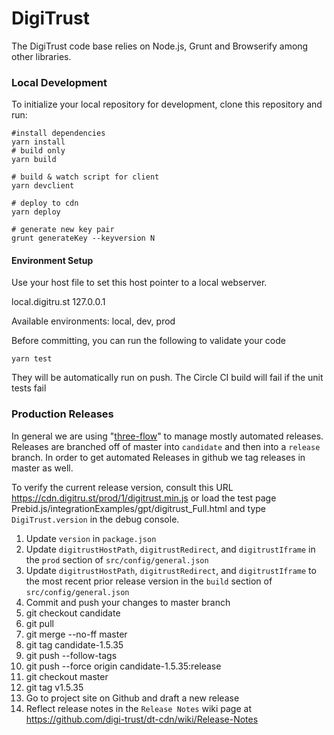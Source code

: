 # DigiTrust

The DigiTrust code base relies on Node.js, Grunt and Browserify among other libraries.

### Local Development

To initialize your local repository for development, clone this repository and run:

    #install dependencies
    yarn install
    # build only
    yarn build
    
	# build & watch script for client
    yarn devclient
	
    # deploy to cdn
    yarn deploy
	
    # generate new key pair
    grunt generateKey --keyversion N


#### Environment Setup
Use your host file to set this host pointer to a local webserver.

local.digitru.st  127.0.0.1
	
Available environments: local, dev, prod

Before committing, you can run the following to validate your code

    yarn test

They will be automatically run on push. The Circle CI build will fail if the unit tests fail


### Production Releases

In general we are using "[three-flow](http://www.nomachetejuggling.com/2017/04/09/a-different-branching-strategy/)" to manage mostly automated releases. 
Releases are branched off of master into `candidate` and then into a `release` branch.
In order to get automated Releases in github we tag releases in master as well.

To verify the current release version, consult this URL https://cdn.digitru.st/prod/1/digitrust.min.js or load the 
test page Prebid.js/integrationExamples/gpt/digitrust_Full.html and type `DigiTrust.version` in the debug console.

1.  Update `version` in `package.json`
2.  Update `digitrustHostPath`, `digitrustRedirect`, and `digitrustIframe` in the `prod` section of `src/config/general.json`
3.  Update `digitrustHostPath`, `digitrustRedirect`, and `digitrustIframe` to the most recent prior
    release version in the `build` section of `src/config/general.json`
4.  Commit and push your changes to master branch
5.  git checkout candidate
6.  git pull
7.  git merge --no-ff master
8.  git tag candidate-1.5.35
9.  git push --follow-tags
10. git push --force origin candidate-1.5.35:release
11. git checkout master
12. git tag v1.5.35
13. Go to project site on Github and draft a new release
14. Reflect release notes in the `Release Notes` wiki page at https://github.com/digi-trust/dt-cdn/wiki/Release-Notes
